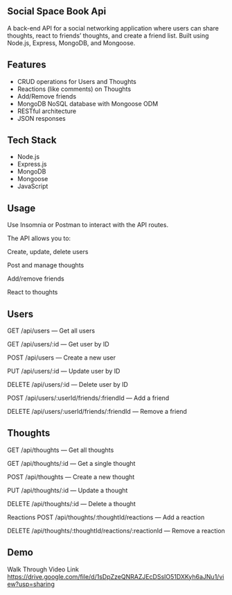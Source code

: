 ## Social Space Book Api
A back-end API for a social networking application where users can share thoughts, react to friends’ thoughts, and create a friend list. Built using Node.js, Express, MongoDB, and Mongoose.

## Features
- CRUD operations for Users and Thoughts
- Reactions (like comments) on Thoughts
- Add/Remove friends
- MongoDB NoSQL database with Mongoose ODM
- RESTful architecture
- JSON responses

## Tech Stack

- Node.js
- Express.js
- MongoDB
- Mongoose
- JavaScript

## Usage
Use Insomnia or Postman to interact with the API routes.

The API allows you to:

Create, update, delete users

Post and manage thoughts

Add/remove friends

React to thoughts


## Users
GET /api/users — Get all users

GET /api/users/:id — Get user by ID

POST /api/users — Create a new user

PUT /api/users/:id — Update user by ID

DELETE /api/users/:id — Delete user by ID

POST /api/users/:userId/friends/:friendId — Add a friend

DELETE /api/users/:userId/friends/:friendId — Remove a friend

## Thoughts
GET /api/thoughts — Get all thoughts

GET /api/thoughts/:id — Get a single thought

POST /api/thoughts — Create a new thought

PUT /api/thoughts/:id — Update a thought

DELETE /api/thoughts/:id — Delete a thought

Reactions
POST /api/thoughts/:thoughtId/reactions — Add a reaction

DELETE /api/thoughts/:thoughtId/reactions/:reactionId — Remove a reaction

## Demo
 Walk Through Video Link
https://drive.google.com/file/d/1sDpZzeQNRAZJEcDSsIO51DXKyh6aJNu1/view?usp=sharing
